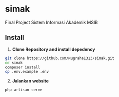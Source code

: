 # simak
Final Project Sistem Informasi Akademik MSIB


## Install

1. **Clone Repository and install depedency**

```bash
git clone https://github.com/Nugraha1313/simak.git
cd simak
composer install
cp .env.example .env
```

2. **Jalankan website**

```bash
php artisan serve
```
